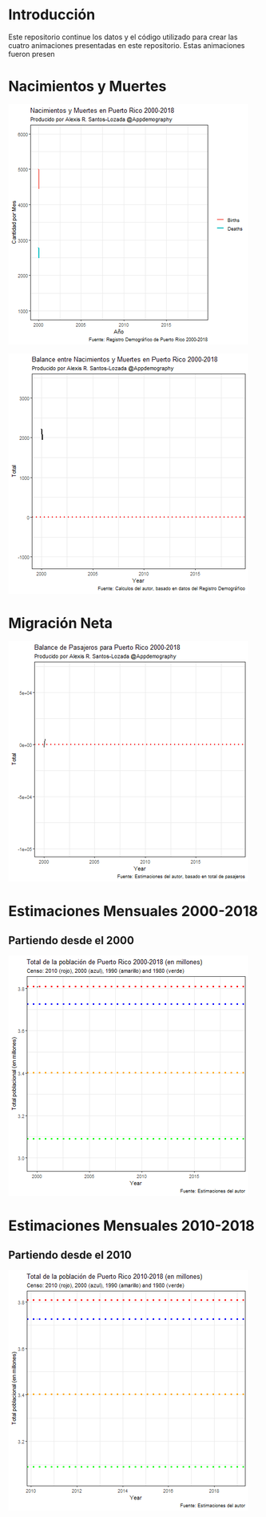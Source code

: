 # Introducción
Este repositorio continue los datos y el código utilizado para crear las cuatro animaciones presentadas en este repositorio. 
Estas animaciones fueron presen

# Nacimientos y Muertes 
![Nacimientos y Muertes, PR 2000-18](pr_anim1.gif)

![Balance entre Nacimientos y Muertes, PR 2000-18](pr_anim2.gif)

# Migración Neta
![Balance de Pasajeros](pr_anim3.gif)

# Estimaciones Mensuales 2000-2018
## Partiendo desde el 2000
![Poblacion de Puerto Rico y conteos censales 2000-2018](pr_anim4.gif)

# Estimaciones Mensuales 2010-2018
## Partiendo desde el 2010
![Poblacion de Puerto Rico y conteos censales 2010-2018](pr_anim5.gif)
